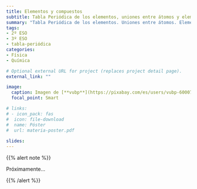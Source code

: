 ```yaml
---
title: Elementos y compuestos
subtitle: Tabla Periódica de los elementos, uniones entre átomos y elementos y compuestos de especial interés
summary: "Tabla Periódica de los elementos. Uniones entre átomos. Elementos y compuestos de especial interés."
tags:
- 2º ESO
- 3º ESO
- tabla-periódica
categories:
- Física
- Química

# Optional external URL for project (replaces project detail page).
external_link: ""

image:
  caption: Imagen de [**vubp**](https://pixabay.com/es/users/vubp-6000785/) en [Pixabay](https://pixabay.com/es/)
  focal_point: Smart

# links:
# - icon_pack: fas
#  icon: file-download
#  name: Póster
#  url: materia-poster.pdf
  
slides: 
---
```


{{% alert note %}}

Próximamente...

{{% /alert %}}